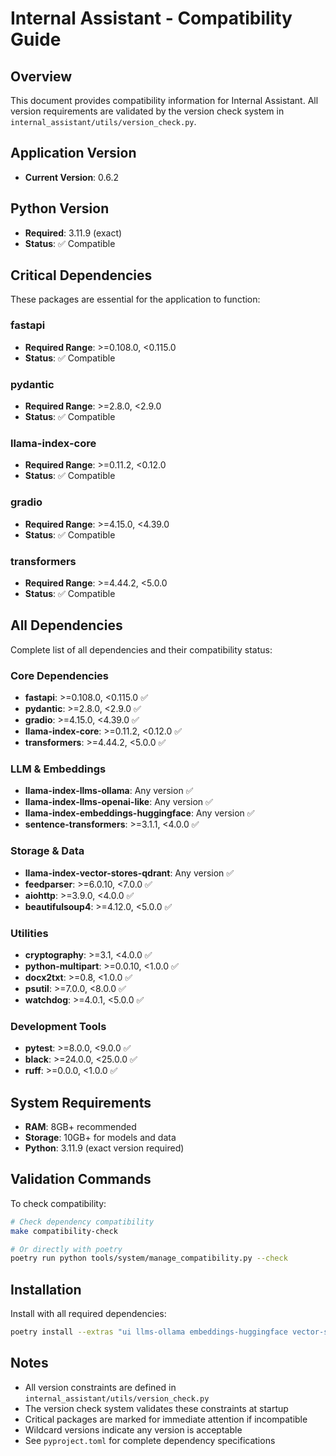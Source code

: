 # Internal Assistant - Compatibility Guide

## Overview

This document provides compatibility information for Internal Assistant.
All version requirements are validated by the version check system in `internal_assistant/utils/version_check.py`.

## Application Version

- **Current Version**: 0.6.2

## Python Version

- **Required**: 3.11.9 (exact)
- **Status**: ✅ Compatible

## Critical Dependencies

These packages are essential for the application to function:

### fastapi
- **Required Range**: >=0.108.0, <0.115.0
- **Status**: ✅ Compatible

### pydantic
- **Required Range**: >=2.8.0, <2.9.0
- **Status**: ✅ Compatible

### llama-index-core
- **Required Range**: >=0.11.2, <0.12.0
- **Status**: ✅ Compatible

### gradio
- **Required Range**: >=4.15.0, <4.39.0
- **Status**: ✅ Compatible

### transformers
- **Required Range**: >=4.44.2, <5.0.0
- **Status**: ✅ Compatible

## All Dependencies

Complete list of all dependencies and their compatibility status:

### Core Dependencies
- **fastapi**: >=0.108.0, <0.115.0 ✅
- **pydantic**: >=2.8.0, <2.9.0 ✅
- **gradio**: >=4.15.0, <4.39.0 ✅
- **llama-index-core**: >=0.11.2, <0.12.0 ✅
- **transformers**: >=4.44.2, <5.0.0 ✅

### LLM & Embeddings
- **llama-index-llms-ollama**: Any version ✅
- **llama-index-llms-openai-like**: Any version ✅
- **llama-index-embeddings-huggingface**: Any version ✅
- **sentence-transformers**: >=3.1.1, <4.0.0 ✅

### Storage & Data
- **llama-index-vector-stores-qdrant**: Any version ✅
- **feedparser**: >=6.0.10, <7.0.0 ✅
- **aiohttp**: >=3.9.0, <4.0.0 ✅
- **beautifulsoup4**: >=4.12.0, <5.0.0 ✅

### Utilities
- **cryptography**: >=3.1, <4.0.0 ✅
- **python-multipart**: >=0.0.10, <1.0.0 ✅
- **docx2txt**: >=0.8, <1.0.0 ✅
- **psutil**: >=7.0.0, <8.0.0 ✅
- **watchdog**: >=4.0.1, <5.0.0 ✅

### Development Tools
- **pytest**: >=8.0.0, <9.0.0 ✅
- **black**: >=24.0.0, <25.0.0 ✅
- **ruff**: >=0.0.0, <1.0.0 ✅

## System Requirements

- **RAM**: 8GB+ recommended
- **Storage**: 10GB+ for models and data
- **Python**: 3.11.9 (exact version required)


## Validation Commands

To check compatibility:

```bash
# Check dependency compatibility
make compatibility-check

# Or directly with poetry
poetry run python tools/system/manage_compatibility.py --check
```

## Installation

Install with all required dependencies:

```bash
poetry install --extras "ui llms-ollama embeddings-huggingface vector-stores-qdrant"
```

## Notes

- All version constraints are defined in `internal_assistant/utils/version_check.py`
- The version check system validates these constraints at startup
- Critical packages are marked for immediate attention if incompatible
- Wildcard versions indicate any version is acceptable
- See `pyproject.toml` for complete dependency specifications
